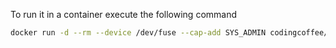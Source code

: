 
To run it in a container execute the following command

```sh
docker run -d --rm --device /dev/fuse --cap-add SYS_ADMIN codingcoffee/standardnotes-fs sh
```

